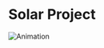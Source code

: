 # Solar Project

![Animation](https://user-images.githubusercontent.com/10477308/176051022-3feafd67-6ea1-45b0-bcae-d7dc8380da29.gif)
